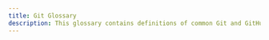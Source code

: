 ```yaml
---
title: Git Glossary
description: This glossary contains definitions of common Git and GitHub terms.
---
```

